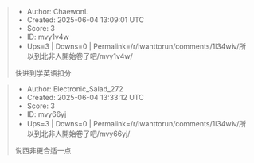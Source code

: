 > - Author: ChaewonL
> - Created: 2025-06-04 13:09:01 UTC
> - Score: 3
> - ID: mvy1v4w
> - Ups=3 | Downs=0 | Permalink=/r/iwanttorun/comments/1l34wiv/所以到北非人開始卷了吧/mvy1v4w/
>
> 快进到学英语扣分

> - Author: Electronic_Salad_272
> - Created: 2025-06-04 13:33:12 UTC
> - Score: 3
> - ID: mvy66yj
> - Ups=3 | Downs=0 | Permalink=/r/iwanttorun/comments/1l34wiv/所以到北非人開始卷了吧/mvy66yj/
>
> 说西非更合适一点
